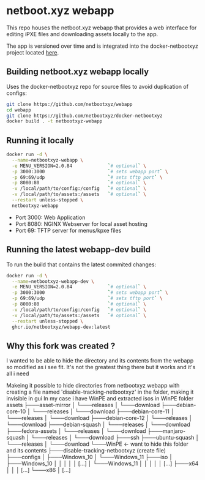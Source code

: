 # netboot.xyz webapp

This repo houses the netboot.xyz webapp that
provides a web interface for editing iPXE files
and downloading assets locally to the app.

The app is versioned over time and is integrated into the docker-netbootxyz
project located [here](https://github.com/netbootxyz/docker-netbootxyz).

## Building netboot.xyz webapp locally

Uses the docker-netbootxyz repo for source files to avoid duplication of configs:

```bash
git clone https://github.com/netbootxyz/webapp
cd webapp
git clone https://github.com/netbootxyz/docker-netbootxyz
docker build . -t netbootxyz-webapp
```

## Running it locally

```bash
docker run -d \
  --name=netbootxyz-webapp \
  -e MENU_VERSION=2.0.84             `# optional` \
  -p 3000:3000                       `# sets webapp port` \
  -p 69:69/udp                       `# sets tftp port` \
  -p 8080:80                         `# optional` \
  -v /local/path/to/config:/config   `# optional` \
  -v /local/path/to/assets:/assets   `# optional` \
  --restart unless-stopped \
  netbootxyz-webapp
```

* Port 3000: Web Application
* Port 8080: NGINX Webserver for local asset hosting
* Port 69: TFTP server for menus/kpxe files

## Running the latest webapp-dev build

To run the build that contains the latest commited changes:

```bash
docker run -d \
  --name=netbootxyz-webapp-dev \
  -e MENU_VERSION=2.0.84             `# optional` \
  -p 3000:3000                       `# sets webapp port` \
  -p 69:69/udp                       `# sets tftp port` \
  -p 8080:80                         `# optional` \
  -v /local/path/to/config:/config   `# optional` \
  -v /local/path/to/assets:/assets   `# optional` \
  --restart unless-stopped \
  ghcr.io/netbootxyz/webapp-dev:latest
```


## Why this fork was created ?
I wanted to be able to hide the directory and its contents from the webapp so modified as i see fit.
It's not the greatest thing there but it works and it's all i need

Makeing it possible to hide directories from netbootxyz webapp with creating a file named 'disable-tracking-netbootxyz' in the folder, making it invisible in gui
In my case i have WinPE and extracted isos  in WinPE folder
assets
├───asset-mirror
│   └───releases
│       └───download
├───debian-core-10
│   └───releases
│       └───download
├───debian-core-11
│   └───releases
│       └───download
├───debian-core-12
│   └───releases
│       └───download
├───debian-squash
│   └───releases
│       └───download
├───fedora-assets
│   └───releases
│       └───download
├───manjaro-squash
│   └───releases
│       └───download
├───ssh
├───ubuntu-squash
│   └───releases
│       └───download
└───WinPE <- want to hide this folder and its contents
    ├───disable-tracking-netbootxyz (create file)
    ├───configs
    │   ├───Windows_10
    │   └───Windows_11
    ├───iso
    │   ├───Windows_10
    │   │   │ 
    │   │ [...]
    │   └───Windows_11
    │   │   │ 
    │   │ [...]
    ├───x64
    │   │
    │ [...]
    └───x86
        │
      [...]